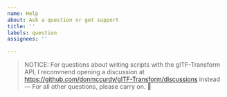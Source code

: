 ```yaml
---
name: Help
about: Ask a question or get support
title: ''
labels: question
assignees: ''

---
```


> NOTICE: For questions about writing scripts with the glTF-Transform API, I recommend opening a discussion at https://github.com/donmccurdy/glTF-Transform/discussions instead — For all other questions, please carry on. 🙂
